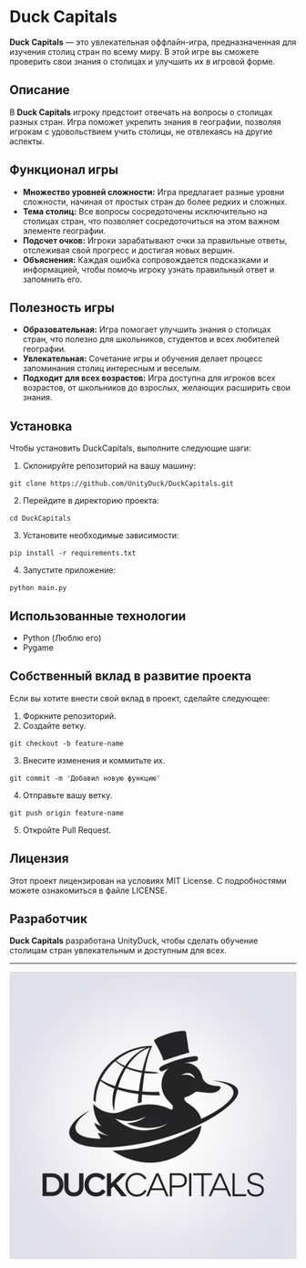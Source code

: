 # Duck Capitals

**Duck Capitals** — это увлекательная оффлайн-игра, предназначенная для изучения столиц стран по всему миру. В этой игре вы сможете проверить свои знания о столицах и улучшить их в игровой форме.

## Описание

В **Duck Capitals** игроку предстоит отвечать на вопросы о столицах разных стран. Игра поможет укрепить знания в географии, позволяя игрокам с удовольствием учить столицы, не отвлекаясь на другие аспекты. 

## Функционал игры

- **Множество уровней сложности:** Игра предлагает разные уровни сложности, начиная от простых стран до более редких и сложных.
- **Тема столиц:** Все вопросы сосредоточены исключительно на столицах стран, что позволяет сосредоточиться на этом важном элементе географии.
- **Подсчет очков:** Игроки зарабатывают очки за правильные ответы, отслеживая свой прогресс и достигая новых вершин.
- **Объяснения:** Каждая ошибка сопровождается подсказками и информацией, чтобы помочь игроку узнать правильный ответ и запомнить его.

## Полезность игры

- **Образовательная:** Игра помогает улучшить знания о столицах стран, что полезно для школьников, студентов и всех любителей географии.
- **Увлекательная:** Сочетание игры и обучения делает процесс запоминания столиц интересным и веселым.
- **Подходит для всех возрастов:** Игра доступна для игроков всех возрастов, от школьников до взрослых, желающих расширить свои знания.

## Установка

Чтобы установить DuckCapitals, выполните следующие шаги:
1. Склонируйте репозиторий на вашу машину:
```console
git clone https://github.com/UnityDuck/DuckCapitals.git
```
2. Перейдите в директорию проекта:
```console
cd DuckCapitals
```
3. Установите необходимые зависимости:
```console
pip install -r requirements.txt
```
4. Запустите приложение:
```console
python main.py
```

## Использованные технологии

- Python (Люблю его)
- Pygame 

## Собственный вклад в развитие проекта

Если вы хотите внести свой вклад в проект, сделайте следующее:

1. Форкните репозиторий.
2. Создайте ветку.
```console
git checkout -b feature-name
```
3. Внесите изменения и коммитьте их.
```console
git commit -m 'Добавил новую функцию'
```
4. Отправьте вашу ветку.
```console
git push origin feature-name
```
5. Откройте Pull Request.

## Лицензия

Этот проект лицензирован на условиях MIT License. С подробностями можете ознакомиться в файле LICENSE.

## Разработчик

**Duck Capitals** разработана UnityDuck, чтобы сделать обучение столицам стран увлекательным и доступным для всех.

---

![Logo](images/var2/1737062852564yu714j44.jpg)
